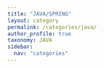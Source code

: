 ```yaml
---
title: "JAVA/SPRING"
layout: category
permalink: /categories/java/
author_profile: true
taxonomy: JAVA
sidebar:
  nav: "categories"
---
```

